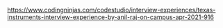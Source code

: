 
https://www.codingninjas.com/codestudio/interview-experiences/texas-instruments-interview-experience-by-anil-raj-on-campus-apr-2021-916
